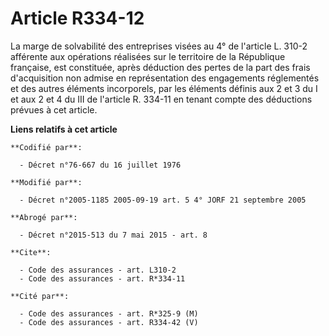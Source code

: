 # Article R334-12

La marge de solvabilité des entreprises visées au 4° de l'article L. 310-2 afférente aux opérations réalisées sur le
territoire de la République française, est constituée, après déduction des pertes de la part des frais d'acquisition non
admise en représentation des engagements réglementés et des autres éléments incorporels, par les éléments définis aux 2 et 3
du I et aux 2 et 4 du III de l'article R. 334-11 en tenant compte des déductions prévues à cet article.

**Liens relatifs à cet article**

	**Codifié par**:

	  - Décret n°76-667 du 16 juillet 1976

	**Modifié par**:

	  - Décret n°2005-1185 2005-09-19 art. 5 4° JORF 21 septembre 2005

	**Abrogé par**:

	  - Décret n°2015-513 du 7 mai 2015 - art. 8

	**Cite**:

	  - Code des assurances - art. L310-2
	  - Code des assurances - art. R*334-11

	**Cité par**:

	  - Code des assurances - art. R*325-9 (M)
	  - Code des assurances - art. R334-42 (V)
